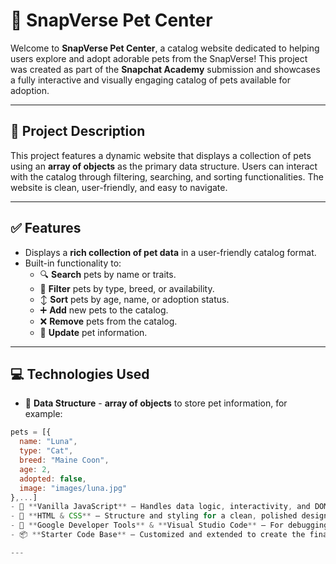 # 🐾 SnapVerse Pet Center

Welcome to **SnapVerse Pet Center**, a catalog website dedicated to helping users explore and adopt adorable pets from the SnapVerse! This project was created as part of the **Snapchat Academy** submission and showcases a fully interactive and visually engaging catalog of pets available for adoption.

---

## 📌 Project Description

This project features a dynamic website that displays a collection of pets using an **array of objects** as the primary data structure. Users can interact with the catalog through filtering, searching, and sorting functionalities. The website is clean, user-friendly, and easy to navigate.

---

## ✅ Features

- Displays a **rich collection of pet data** in a user-friendly catalog format.
- Built-in functionality to:
  - 🔍 **Search** pets by name or traits.
  - 🎯 **Filter** pets by type, breed, or availability.
  - ↕️ **Sort** pets by age, name, or adoption status.
  - ➕ **Add** new pets to the catalog.
  - ❌ **Remove** pets from the catalog.
  - 🔄 **Update** pet information.

---

## 💻 Technologies Used

- 📁 **Data Structure** - **array of objects** to store pet information, for example:
```javascript
pets = [{
  name: "Luna",
  type: "Cat",
  breed: "Maine Coon",
  age: 2,
  adopted: false,
  image: "images/luna.jpg"
},...]
- 🧠 **Vanilla JavaScript** — Handles data logic, interactivity, and DOM manipulation.
- 🎨 **HTML & CSS** — Structure and styling for a clean, polished design.
- 🔧 **Google Developer Tools** & **Visual Studio Code** — For debugging, testing, and development.
- 📦 **Starter Code Base** — Customized and extended to create the final application.

---
